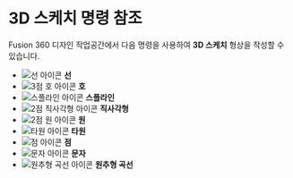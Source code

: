 3D 스케치 명령 참조
============

Fusion 360 디자인 작업공간에서 다음 명령을 사용하여 **3D 스케치** 형상을 작성할 수 있습니다.

*   ![선 아이콘](https://help.autodesk.com/cloudhelp/KOR/Fusion-Sketch/images/icon/skt/polyline.png) **선**
*   ![3점 호 아이콘](https://help.autodesk.com/cloudhelp/KOR/Fusion-Sketch/images/icon/skt/arc-3-point.png) **호**
*   ![스플라인 아이콘](https://help.autodesk.com/cloudhelp/KOR/Fusion-Sketch/images/icon/skt/spline-control-point.png) **스플라인**
*   ![2점 직사각형 아이콘](https://help.autodesk.com/cloudhelp/KOR/Fusion-Sketch/images/icon/skt/rectangle-2-point.png) **직사각형**
*   ![2점 원 아이콘](https://help.autodesk.com/cloudhelp/KOR/Fusion-Sketch/images/icon/skt/circle-2-point.png) **원**
*   ![타원 아이콘](https://help.autodesk.com/cloudhelp/KOR/Fusion-Sketch/images/icon/skt/circle-ellipse.png) **타원**
*   ![점 아이콘](https://help.autodesk.com/cloudhelp/KOR/Fusion-Sketch/images/icon/skt/point.png) **점**
*   ![문자 아이콘](https://help.autodesk.com/cloudhelp/KOR/Fusion-Sketch/images/icon/skt/text.png) **문자**
*   ![원추형 곡선 아이콘](https://help.autodesk.com/cloudhelp/KOR/Fusion-Sketch/images/icon/skt/conic-curve.png) **원추형 곡선**